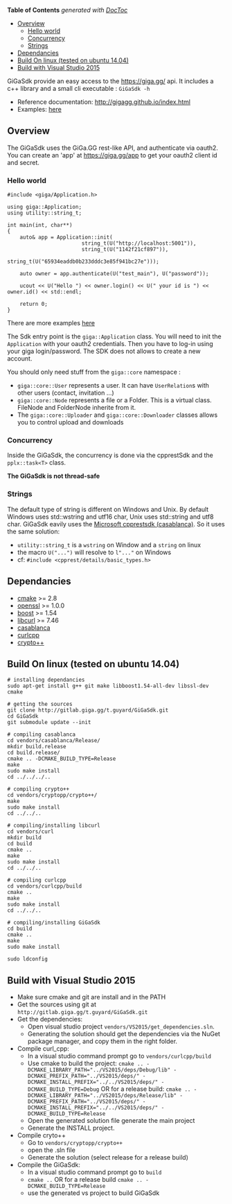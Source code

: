 <!-- START doctoc generated TOC please keep comment here to allow auto update -->
<!-- DON'T EDIT THIS SECTION, INSTEAD RE-RUN doctoc TO UPDATE -->
**Table of Contents**  *generated with [DocToc](https://github.com/thlorenz/doctoc)*

- [Overview](#overview)
  - [Hello world](#hello-world)
  - [Concurrency](#concurrency)
  - [Strings](#strings)
- [Dependancies](#dependancies)
- [Build On linux (tested on ubuntu 14.04)](#build-on-linux-tested-on-ubuntu-1404)
- [Build with Visual Studio 2015](#build-with-visual-studio-2015)

<!-- END doctoc generated TOC please keep comment here to allow auto update -->

GiGaSdk provide an easy access to the https://giga.gg/ api.
It includes a c++ library and a small cli executable : ``` GiGaSdk -h ```

- Reference documentation: http://gigagg.github.io/index.html
- Examples: [here](src/examples)

Overview
--------

The GiGaSdk uses the GiGa.GG rest-like API, and authenticate via oauth2. 
You can create an 'app' at https://giga.gg/app to get your oauth2 client id and secret.

### Hello world
~~~{cpp}
#include <giga/Application.h>

using giga::Application;
using utility::string_t;

int main(int, char**)
{
    auto& app = Application::init(
                        string_t(U("http://localhost:5001")),
                        string_t(U("1142f21cf897")),
                        string_t(U("65934eaddb0b233dddc3e85f941bc27e")));

    auto owner = app.authenticate(U("test_main"), U("password"));

    ucout << U("Hello ") << owner.login() << U(" your id is ") << owner.id() << std::endl;

    return 0;
}
~~~

There are more examples [here](src/examples)


The Sdk entry point is the ```giga::Application``` class. You will need to init the ```Application``` with your oauth2 credentials. 
Then you have to log-in using your giga login/password. 
The SDK does not allows to create a new account. 

You should only need stuff from the ```giga::core``` namespace :
- ```giga::core::User``` represents a user. It can have ```UserRelation```s with other users (contact, invitation ...)
- ```giga::core::Node``` represents a file or a Folder. This is a virtual class. FileNode and FolderNode inherite from it.
- The ```giga::core::Uploader``` and ```giga::core::Downloader``` classes allows you to control upload and downloads

### Concurrency
Inside the GiGaSdk, the concurrency is done via the cpprestSdk and the ```pplx::task<T>``` class.

**The GiGaSdk is not thread-safe**

### Strings
The default type of string is different on Windows and Unix. 
By default Windows uses std::wstring and utf16 char, Unix uses std::string and utf8 char. 
GiGaSdk eavily uses the [Microsoft cpprestsdk (casablanca)](https://github.com/Microsoft/cpprestsdk/). 
So it uses the same solution:
- ```utility::string_t``` is a ```wstring``` on Window and a ```string``` on linux
- the macro ```U("...")``` will resolve to ```l"..."``` on Windows
- cf: ```#include <cpprest/details/basic_types.h>```

Dependancies
------------

- [cmake](https://cmake.org) >= 2.8
- [openssl](https://www.openssl.org/) >= 1.0.0
- [boost](http://www.boost.org/) >= 1.54
- [libcurl](https://github.com/curl/curl) >= 7.46
- [casablanca](https://github.com/Microsoft/cpprestsdk)
- [curlcpp](https://github.com/Giga-gg/curlcpp)
- [crypto++](http://cryptopp.com/)


Build On linux (tested on ubuntu 14.04)
---------------------------------------

~~~{.sh}
# installing dependancies
sudo apt-get install g++ git make libboost1.54-all-dev libssl-dev cmake

# getting the sources
git clone http://gitlab.giga.gg/t.guyard/GiGaSdk.git
cd GiGaSdk
git submodule update --init

# compiling casablanca
cd vendors/casablanca/Release/
mkdir build.release
cd build.release/
cmake .. -DCMAKE_BUILD_TYPE=Release
make
sudo make install
cd ../../../..

# compiling crypto++
cd vendors/cryptopp/crypto++/
make
sudo make install
cd ../../..

# compiling/installing libcurl
cd vendors/curl
mkdir build
cd build
cmake ..
make
sudo make install
cd ../../..

# compiling curlcpp
cd vendors/curlcpp/build
cmake ..
make
sudo make install
cd ../../..

# compiling/installing GiGaSdk
cd build
cmake ..
make
sudo make install

sudo ldconfig
~~~

Build with Visual Studio 2015
-----------------------------

- Make sure cmake and git are install and in the PATH
- Get the sources using git at ```http://gitlab.giga.gg/t.guyard/GiGaSdk.git```
- Get the dependencies:
    - Open visual studio project ```vendors/VS2015/get_dependencies.sln```.
    - Generating the solution should get the dependencies via the NuGet package manager, and copy them in the right folder.
- Compile curl_cpp: 
    - In a visual studio command prompt go to ```vendors/curlcpp/build```
    - Use cmake to build the project: 
    ```cmake .. -DCMAKE_LIBRARY_PATH="../VS2015/deps/Debug/lib" -DCMAKE_PREFIX_PATH="../VS2015/deps/" -DCMAKE_INSTALL_PREFIX="../../VS2015/deps/" -DCMAKE_BUILD_TYPE=Debug```
    OR for a release build: 
    ```cmake .. -DCMAKE_LIBRARY_PATH="../VS2015/deps/Release/lib" -DCMAKE_PREFIX_PATH="../VS2015/deps/" -DCMAKE_INSTALL_PREFIX="../../VS2015/deps/" -DCMAKE_BUILD_TYPE=Release```
    - Open the generated solution file generate the main project
    - Generate the INSTALL project.
- Compile cryto++
    - Go to ```vendors/cryptopp/crypto++```
    - open the .sln file
    - Generate the solution (select release for a release build)
- Compile the GiGaSdk:
    - In a visual studio command prompt go to ```build```
    - ```cmake ..``` OR for a release build ```cmake .. -DCMAKE_BUILD_TYPE=Release```
    - use the generated vs project to build GiGaSdk

